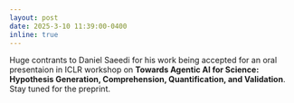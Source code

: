 ```yaml
---
layout: post
date: 2025-3-10 11:39:00-0400
inline: true
---
```


Huge contrants to Daniel Saeedi for his work being accepted for an oral presentaion in ICLR workshop on <b>Towards Agentic AI for Science: Hypothesis Generation, Comprehension, Quantification, and Validation</b>. Stay tuned for the preprint.
